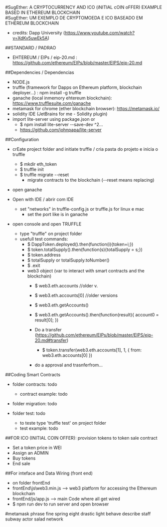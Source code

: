 #SugEther: A CRYPTOCURRENCY AND ICO (iNITIAL cOIN oFFER) EXAMPLE BASED IN ETHEREUM BLOCKCHAIN   
#SugEther: UM EXEMPLO DE CRYPTOMOEDA E ICO BASEADO EM ETHEREUM BLOCKCHAIN   

- credits: Dapp University (https://www.youtube.com/watch?v=XdKv5uwEk5A)


##STANDARD / PADRAO
- EHTEREUM / EIPs / eip-20.md : https://github.com/ethereum/EIPs/blob/master/EIPS/eip-20.md

##Dependencies / Dependencias
- NODE.js
- truffle (framework for Dapps on Ethereum platform, blockchain deployer...) : npm install -g truffle
- ganache (local inmemory ehtereum blockchain): https://www.trufflesuite.com/ganache
- metamask for chrome (ether blockchain browser): https://metamask.io/
- solidity IDE (JetBrains for me  - Solidity plugin) 
- import lite-server using package.json or 
    - $  npm install lite-server --save-dev ^2...
    - https://github.com/johnpapa/lite-server

##Configuration 
- crEate project folder and initiate truffle / cria pasta do projeto e inicia o truffle
    - $ mkdir eth_token
    - $ truffle init
    - $ truffle migrate --reset
        - migrate contracts to the blockchain (--reset means replacing)

- open ganache
- Open with IDE / abrir com IDE
    - set "networks" in truffle-config.js or truffle.js for linux e mac
        - set the port like is in ganache
        
- open console and open TRUFFLE
    - type "truffle" on project folder
    - usefull test commands:
        - $ DappToken.deployed().then(function(i){token=i;})
        - $ token.totalSupply().then(function(s){totalSupply = s;})
        - $ token.address
        - $ totalSupply or totalSupply.toNumber()
        - $ .exit
        - web3 object (var to interact with smart contracts and the blockchain)
            - $ web3.eth.accounts //older v.
            - $ web3.eth.accounts[0] //older versions
            - $ web3.eth.getAccounts()
            - $ web3.eth.getAccounts().then(function(result){ account0 = result[0]; })

            - Do a transfer (https://github.com/ethereum/EIPs/blob/master/EIPS/eip-20.md#transfer)
                - $ token.transfer(web3.eth.accounts[1], 1, { from: web3.eth.accounts[0] })
            - do a approval and trasnferfrom... 
    
##Coding Smart Contracts

- folder contracts: todo
    - contract example: todo
    
- folder migration: todo

- folder test:    todo
    - to teste type 'truffle test' on project folder 
    - test example: todo
    
    
##FOR ICO (INITIAL COIN OFFER): provision tokens to token sale contract
- Set a token price in WEI
- Assign an ADMIN
- Buy tokens
- End sale

##For inteface and Data Wiring (front end)
- on folder frontEnd
- frontEnd\js\web3.min.js --> web3 platform for accessing the Ethereum blockchain
- frontEnd/js/app.js --> main Code where all get wired
- $ npm run dev to run server and open browser

#metamask phrase
fine spring eight drastic light behave
describe staff subway actor salad network


    

